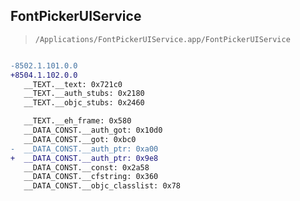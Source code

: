 ## FontPickerUIService

> `/Applications/FontPickerUIService.app/FontPickerUIService`

```diff

-8502.1.101.0.0
+8504.1.102.0.0
   __TEXT.__text: 0x721c0
   __TEXT.__auth_stubs: 0x2180
   __TEXT.__objc_stubs: 0x2460

   __TEXT.__eh_frame: 0x580
   __DATA_CONST.__auth_got: 0x10d0
   __DATA_CONST.__got: 0xbc0
-  __DATA_CONST.__auth_ptr: 0xa00
+  __DATA_CONST.__auth_ptr: 0x9e8
   __DATA_CONST.__const: 0x2a58
   __DATA_CONST.__cfstring: 0x360
   __DATA_CONST.__objc_classlist: 0x78

```
